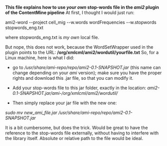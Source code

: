 **This file explains how to use _your own_ stop-words file in the _ami2_ plugin of the ContentMine pipeline**
 At first, I thought I would just run:

 ami2-word --project cell_mig --w.words wordFrequencies --w.stopwords stopwords_eng.txt

 where stopwords_eng.txt is _my own_ local file.

 But nope, this does not work, because the WordSetWrapper used in the plugin points to the URL: **/org/xmlcml/ami2/wordutil/yourfile.txt**
 So, for a Linux machine, here is what I did:

 - go to _/usr/share/ami-repo/repo/ami2-0.1-SNAPSHOT.jar_ (this name can change depending on your _ami_ version); make sure you have the proper rights and download this .jar file, so that you can modify it.

 - Add your stop-words file to this jar folder, exactly in the location: _ami2-0.1-SNAPSHOT.jar/ami-/org/xmlcml/ami2/wordutil/_

 - Then simply replace your jar file with the new one:

 _sudo mv new_ami_file.jar /usr/share/ami-repo/repo/ami2-0.1-SNAPSHOT.jar_

 It is a bit cumbersome, but does the trick.
 Would be great to have the reference to the stop-words file externally, without having to interfere with the library itself. Absolute or relative path to the file would be ideal.
